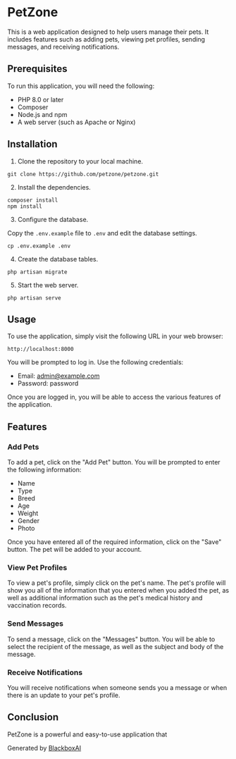  # PetZone

This is a web application designed to help users manage their pets. It includes features such as adding pets, viewing pet profiles, sending messages, and receiving notifications.

## Prerequisites

To run this application, you will need the following:

* PHP 8.0 or later
* Composer
* Node.js and npm
* A web server (such as Apache or Nginx)

## Installation

1. Clone the repository to your local machine.

```
git clone https://github.com/petzone/petzone.git
```

2. Install the dependencies.

```
composer install
npm install
```

3. Configure the database.

Copy the `.env.example` file to `.env` and edit the database settings.

```
cp .env.example .env
```

4. Create the database tables.

```
php artisan migrate
```

5. Start the web server.

```
php artisan serve
```

## Usage

To use the application, simply visit the following URL in your web browser:

```
http://localhost:8000
```

You will be prompted to log in. Use the following credentials:

* Email: admin@example.com
* Password: password

Once you are logged in, you will be able to access the various features of the application.

## Features

### Add Pets

To add a pet, click on the "Add Pet" button. You will be prompted to enter the following information:

* Name
* Type
* Breed
* Age
* Weight
* Gender
* Photo

Once you have entered all of the required information, click on the "Save" button. The pet will be added to your account.

### View Pet Profiles

To view a pet's profile, simply click on the pet's name. The pet's profile will show you all of the information that you entered when you added the pet, as well as additional information such as the pet's medical history and vaccination records.

### Send Messages

To send a message, click on the "Messages" button. You will be able to select the recipient of the message, as well as the subject and body of the message.

### Receive Notifications

You will receive notifications when someone sends you a message or when there is an update to your pet's profile.

## Conclusion

PetZone is a powerful and easy-to-use application that

Generated by [BlackboxAI](https://www.blackbox.ai)